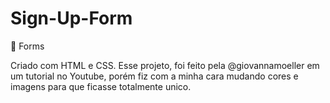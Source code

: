 # Sign-Up-Form

📑 Forms

Criado com HTML e CSS.
Esse projeto, foi feito pela @giovannamoeller em um tutorial no Youtube,
porém fiz com a minha cara mudando cores e imagens para que ficasse totalmente unico.
